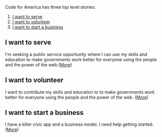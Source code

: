 Code for America has three top level stories:

1. <a href="#serve">I want to serve</a>
2. <a href="#vol">I want to volunteer</a>
3. <a href="#biz">I want to start a business</a>


## <a name="serve"/>I want to serve
I'm seeking a public service opportunity where I can use my skills and education to make governments work better for everyone using the people and the power of the web.([More](fellowship/top_level_stories.md))
## <a name="vol"/>I want to volunteer
I want to contribute my skills and education to to make governments work better for everyone using the people and the power of the web. ([More](brigade/top_level_stories.md))
## <a name="biz"/>I want to start a business<a/>
I have a killer civic app and a business model. I need help getting started. ([More](accelerator/top_level_stories.md))
